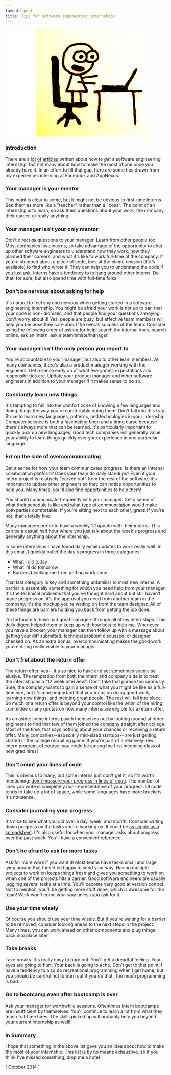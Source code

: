 ```yaml
---
layout: post
title: Tips for software engineering internships
---
```


![](/static/tips-for-internships/cartoon.png)

### Introduction

There are a [lot](http://alexeymk.com/a-brief-guide-to-tech-internships/) [of](http://programmers.stackexchange.com/questions/46685/tips-for-a-first-year-cs-student-looking-for-a-summer-internship-to-gain-experie) [articles](http://www.quora.com/What-is-the-best-advice-for-an-engineering-internship-interview-at-Google-or-Facebook) written about how to _get_ a software engineering internship, but not many about how to make the most of one once you already have it. In an effort to fill that gap, here are some tips drawn from my experiences interning at Facebook and AppNexus.

### Your manager is your mentor

This point is clear to some, but it might not be obvious to first-time interns. See them as more like a "teacher" rather than a "boss". The point of an internship is to learn, so ask them questions about your work, the company, their career, or really anything.

### Your manager isn't your only mentor

Don't direct *all* questions to your manager. Learn from other people too. Most companies love interns, so take advantage of the opportunity to chat up other software engineers to understand how they work, how they planned their careers, and what it's like to work full-time at the company. If you're stumped about a piece of code, look at the blame revision (if it's available) to find who wrote it. They can help you to understand the code if you just ask. Interns have a tendency to to hang around other interns. Do that, for sure, but also spend time with full-time folks.

### Don't be nervous about asking for help

It's natural to feel shy and nervous when getting started in a software engineering internship. You might be afraid your work is not up to par, that your code is non-idiomatic, and that people find your questions annoying. Don't worry about it! Yes, people are busy, but effective team members will help you because they care about the overall success of the team. Consider using the following order of asking for help: search the internal docs, search online, ask an intern, ask a teammmate/manager.

### Your manager isn't the only person you report to

You're accountable to your manager, but also to other team members. At many companies, there's also a product manager working with the engineers. Get a sense early on of what everyone's expectations and responsibilities are. Update your product manager and other software engineers in addition to your manager if it makes sense to do so.

### Constantly learn new things

It's tempting to fall into the comfort zone of knowing a few languages and doing things the way you're comfortable doing them. Don't fall into this trap! Strive to learn new languages, patterns, and technologies in your internship. Computer science is both a fascinating boon and a tiring curse because there's always more that can be learned. It's particularly important to quickly pick up new languages. Good tech companies will generally value your ability to learn things quickly over your experience in one particular language.

### Err on the side of overcommunicating

Get a sense for how your team communicates progress. Is there an internal collaboration platform? Does your team do daily standups? Even if your intern project is relatively "carved out" from the rest of the software, it's important to update other engineers so they can notice opportunities to help you. Many times, you'll also find opportunities to help them!

You should communicate frequently with your manager. Get a sense of what their schedule is like and what type of communciation would make both parties comfortable. If you're sitting next to each other, great! If you're not, that's totally fine.

Many managers prefer to have a weekly 1:1 update with their interns. This can be a casual half hour where you just talk about the week's progress and generally anything about the internship.

In some internships I have found daily email updates to work really well. In this email, I quickly bullet the day's progress in three categories:

- What I did today
- What I'll do tomorrow
- Barriers blocking me from getting work done

That last category is key and something unfamiliar to most new interns. A barrier is essentially something for which you need help from your manager. It's the technical problems that you've thought hard about but still haven't made progress on, it's the approval you need from another team in the company, it's the mockup you're waiting on from the team designer. All of these things are barriers holding you back from getting the job done.

I'm fortunate to have had great managers through all of my internships. This daily digest helped them to keep up with how best to help me. Whenever you have a blocker, your manager can then follow up with a message about getting your diff submitted, technical problem discussed, or designer checked on. As an extra bonus, overcommunicating makes the good work you're doing really visible to your manager.

### Don't fret about the return offer

The return offer, yes-- it's so nice to have and yet sometimes seems so elusive. The temptation from both the intern and company side is to treat the internship as a "12 week interview". Don't take that phrase too seriously. Sure, the company wants to gain a sense of what you might be like as a full-time hire, but it's more important that you focus on doing good work, learning new things, and meeting great people. The rest will fall into place. So much of a return offer is beyond your control like the whim of the hiring committee or any quotas on how many interns are eligible for a return offer.

As an aside: some interns psych themselves out by looking around at other engineers to find that few of them joined the company straight after college. Most of the time, that says nothing about your chances or receiving a return offer. Many companies--especially mid-sized startups-- are just getting started in the college recruiting game. If you're part of a relatively new intern program, of course: you could be among the first incoming class of new grad hires!

### Don't count your lines of code

This is obvious to many, but some interns just don't get it, so it's worth mentioning: [don't measure your progress in lines of code](http://www.folklore.org/StoryView.py?story=Negative_2000_Lines_Of_Code.txt). The number of lines you write is completely non-representative of your progress. UI code tends to take up a lot of space, while some languages have more brackets. It's nonsense.

### Consider journaling your progress

It's nice to see what you did over a day, week, and month. Consider writing down progress on the tasks you're working on. It could be [as simple as a spreadsheet](/2013/09/01/organize-projects/). It's also useful for when your manager asks about progress over the past week. You'll have a convenient reference.

### Don't be afraid to ask for more tasks

Ask for more work if you want it! Most teams have tasks small and large lying around that they'd be happy to send your way. Having multiple projects to work on keeps things fresh and gives you something to work on when one of the projects hits a barrier. Good software engineers are usually juggling several tasks at a time. You'll become very good at version control. Not to mention, you'll be getting more stuff done, which is awesome for the team! Work won't come your way unless you ask for it.

### Use your time wisely

Of course you should use your time wisely. But if you're waiting for a barrier to be removed, consider looking ahead to the next steps in the project. Many times, you can work ahead on other components and plug things back into place later.

### Take breaks

Take breaks. It's really easy to burn out. You'll get a dreadful feeling. Your eyes are going to hurt. Your back is going to ache. Don't get to that point. I have a tendency to also do recreational programming when I get home, but you should be careful not to burn out if you do that. Too much programming is bad.

### Go to bootcamp even after bootcamp is over

Ask your manager for worthwhile sessions. Oftentimes intern bootcamps are insufficient by themselves. You'll continue to learn a lot from what they teach full-time hires. The skills picked up will probably help you beyond your current internship as well!

### In Summary

I hope that something in the above list gave you an idea about how to make the most of your internship. This list is by no means exhaustive, so if you think I've missed something, drop me a note!

[ October 2014 ]
